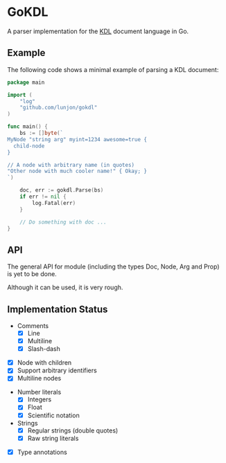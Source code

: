 # GoKDL

A parser implementation for the [KDL](https://kdl.dev/) document language in Go.

## Example

The following code shows a minimal example of parsing a KDL document:

```go
package main

import (
    "log"
    "github.com/lunjon/gokdl"
)

func main() {
    bs := []byte(`
MyNode "string arg" myint=1234 awesome=true {
  child-node 
}      

// A node with arbitrary name (in quotes)
"Other node with much cooler name!" { Okay; }
`)

    doc, err := gokdl.Parse(bs)
    if err != nil {
        log.Fatal(err)
    }

    // Do something with doc ...
}
```

## API

The general API for module (including the types Doc, Node, Arg and Prop) is yet to be done.

Although it can be used, it is very rough.

## Implementation Status

- Comments
  - [x] Line
  - [x] Multiline
  - [x] Slash-dash
- [x] Node with children
- [x] Support arbitrary identifiers
- [x] Multiline nodes
- Number literals
  - [x] Integers
  - [x] Float
  - [x] Scientific notation
- Strings
  - [x] Regular strings (double quotes)
  - [x] Raw string literals
- [x] Type annotations
